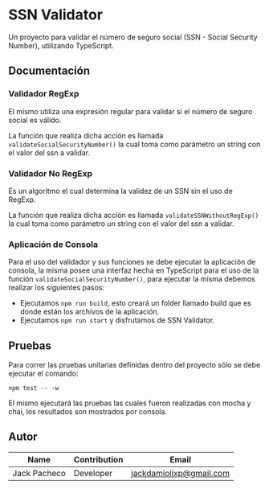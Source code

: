 # SSN Validator
  Un proyecto para validar el número de seguro social (SSN - Social Security Number), utilizando TypeScript.

## Documentación
### Validador RegExp
  El mismo utiliza una expresión regular para validar si el número de seguro social es válido.

  La función que realiza dicha acción es llamada `validateSocialSecurityNumber()` la cual toma como parámetro un string con el valor del ssn a validar.
### Validador No RegExp
  Es un algoritmo el cual determina la validez de un SSN sin el uso de RegExp.

  La función que realiza dicha acción es llamada `validateSSNWithoutRegExp()` la cual toma como parámetro un string con el valor del ssn a validar.

### Aplicación de Consola
  Para el uso del validador y sus funciones se debe ejecutar la aplicación de consola, la misma posee una interfaz hecha en TypeScript para el uso de la función `validateSocialSecurityNumber()`, para ejecutar la misma debemos realizar los siguientes pasos:

  - Ejecutamos `npm run build`, esto creará un folder llamado build que es donde están los archivos de la aplicación.
  - Ejecutamos `npm run start` y disfrutamos de SSN Validator.

## Pruebas
  Para correr las pruebas unitarias definidas dentro del proyecto sólo se debe ejecutar el comando:

  `npm test -- -w`

  El mismo ejecutará las pruebas las cuales fueron realizadas con mocha y chai, los resultados son mostrados por consola.

## Autor
| Name                 |  Contribution   |  Email                        |
|----------------------|-----------------|-------------------------------|
| Jack Pacheco         |  Developer      |  jackdamiolixp@gmail.com      |